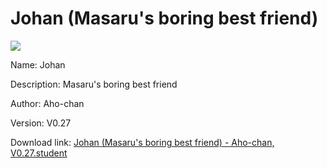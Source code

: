# Johan (Masaru's boring best friend)

<img src = "https://raw.githubusercontent.com/Arbiter1223/Koukou-Gurashi-Custom-Students/master/Students/Files/Johan%20(Masaru's%20boring%20best%20friend).png">

Name: Johan

Description: Masaru's boring best friend

Author: Aho-chan

Version: V0.27

Download link: <a href="https://raw.githubusercontent.com/Arbiter1223/Koukou-Gurashi-Custom-Students/master/Students/Files/Johan%20(Masaru's%20boring%20best%20friend)%20-%20Aho-chan%2C%20V0.27.student">Johan (Masaru's boring best friend) - Aho-chan, V0.27.student</a>
